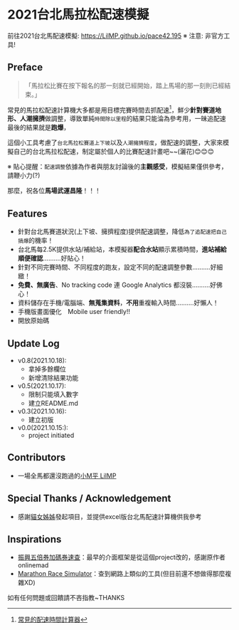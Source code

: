 # 2021台北馬拉松配速模擬

前往2021台北馬配速模擬: https://LilMP.github.io/pace42.195
※ 注意: 非官方工具!

## Preface

> 「馬拉松比賽在按下報名的那一刻就已經開始，踏上馬場的那一刻則已經結束。」

常見的馬拉松配速計算機大多都是用目標完賽時間去抓配速[^1]，鮮少**針對賽道地形、人潮擁擠**做調整，導致單純`時間除以里程`的結果只能淪為參考用，一昧追配速最後的結果就是**跑爆**，

這個小工具考慮了`台北馬拉松賽道上下坡`以及`人潮擁擠程度`，做配速的調整，大家來模擬自己的台北馬拉松配速，制定屬於個人的比賽配速計畫吧~~(灑花)😊😊😊

※ 貼心提醒：`配速調整`依據為作者與朋友討論後的**主觀感受**，模擬結果僅供參考，請鞭小力(?)

那麼，祝各位**馬場武運昌隆**！！！

## Features
- 針對台北馬賽道狀況(上下坡、擁擠程度)提供配速調整，降低`為了追配速把自己搞爆`的機率！
- 台北馬每2.5K提供水站/補給站，本模擬器**配合水站**顯示累積時間，**進站補給順便確認**..........好貼心！
- 針對不同完賽時間、不同程度的跑友，設定不同的配速調整參數..........好細緻！
- **免費、無廣告**、No tracking code 連 Google Analytics 都沒裝..........好佛心！
- 資料儲存在手機/電腦端、**無蒐集資料**，**不用**重複輸入時間..........好懶人！
- 手機版畫面優化　Mobile user friendly!!
- 開放原始碼

## Update Log
- v0.8(2021.10.18):
    - 拿掉多餘欄位
    - 新增清除結果功能
- v0.5(2021.10.17):
    - 限制只能填入數字
    - 建立README.md
- v0.3(2021.10.16):
    - 建立初版
- v0.0(2021.10.15:):
    - project initiated

## Contributors
- 一場全馬都還沒跑過的[小M平 LilMP]()

## Special Thanks / Acknowledgement
- 感謝[貓女姊姊]()發起項目，並提供excel版台北馬配速計算機供我參考

## Inspirations
- [振興五倍券加碼券速查](https://github.com/onlinemad/5000-lottery)：最早的介面框架是從這個project改的，感謝原作者onlinemad
- [Marathon Race Simulator](https://42.195km.net/e/racesim/)：查到網路上類似的工具(但目前還不想做得那麼複雜XD)

[^1]: [常見的配速時間計算器](https://running.biji.co/index.php?q=tools)


如有任何問題或回饋請不吝指教~THANKS